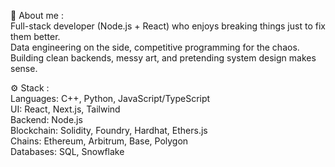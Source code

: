 🧩 About me :<br>
Full-stack developer (Node.js + React) who enjoys breaking things just to fix them better.<br>
Data engineering on the side, competitive programming for the chaos.<br>
Building clean backends, messy art, and pretending system design makes sense.<br>

⚙️ Stack :<br>
Languages: C++, Python, JavaScript/TypeScript  <br>
UI: React, Next.js, Tailwind  <br>
Backend: Node.js  <br>
Blockchain: Solidity, Foundry, Hardhat, Ethers.js  <br>
Chains: Ethereum, Arbitrum, Base, Polygon  <br>
Databases: SQL, Snowflake  <br>






